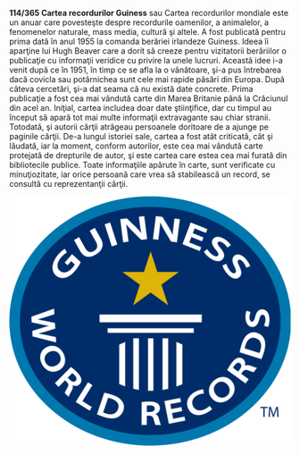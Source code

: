 **114/365 Cartea recordurilor Guiness** sau Cartea recordurilor mondiale este un anuar care povesteşte despre recordurile oamenilor, a animalelor, a fenomenelor naturale, mass media, cultură şi altele. A fost publicată pentru prima dată în anul 1955 la comanda berăriei irlandeze Guiness. Ideea îi aparţine lui Hugh Beaver care a dorit să creeze pentru vizitatorii berăriilor o publicaţie cu informaţii veridice cu privire la unele lucruri. Această idee i-a venit după ce în 1951, în timp ce se afla la o vânătoare, şi-a pus întrebarea dacă covicla sau potârnichea sunt cele mai rapide păsări din Europa. După câteva cercetări, şi-a dat seama că nu există date concrete. Prima publicaţie a fost cea mai vândută carte din Marea Britanie până la Crăciunul din acel an. Iniţial, cartea includea doar date ştiinţifice, dar cu timpul au început să apară tot mai multe informaţii extravagante sau chiar stranii. Totodată, şi autorii cărţii atrăgeau persoanele doritoare de a ajunge pe paginile cărţii. De-a lungul istoriei sale, cartea a fost atât criticată, cât şi lăudată, iar la moment, conform autorilor, este cea mai vândută carte protejată de drepturile de autor, şi este cartea care estea cea mai furată din bibliotecile publice. Toate informaţiile apărute în carte, sunt verificate cu minuţiozitate, iar orice persoană care vrea să stabilească un record, se consultă cu reprezentanţii cărţii.

![Guiness World Records logo](image-1.png)
